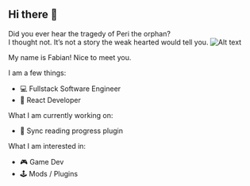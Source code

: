 ## Hi there 👋

Did you ever hear the tragedy of Peri the orphan? \
I thought not. It’s not a story the weak hearted would tell you.
![Alt text](https://media2.giphy.com/media/v1.Y2lkPTc5MGI3NjExaG5zdnltN3hxOGQ2OWN2YmZ0aXkwMmxicnc2ams5anQ5NGQ0d3FmaSZlcD12MV9pbnRlcm5hbF9naWZfYnlfaWQmY3Q9Zw/xTiIzxQye2bRk11qdG/giphy.webp)

My name is Fabian! Nice to meet you.

I am a few things:
- 💻 Fullstack Software Engineer
- 🚀 React Developer

What I am currently working on:
- 📖 Sync reading progress plugin

What I am interested in:
- 🎮 Game Dev
- 🕹️ Mods / Plugins
